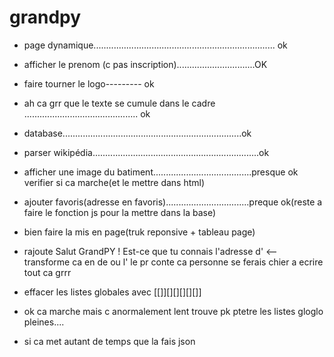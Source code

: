 # grandpy

- page dynamique........................................................................  ok

 - afficher le prenom (c pas inscription)...............................OK

- faire tourner le logo--------- ok

- ah ca grr que le texte se cumule dans le cadre ............................................. ok 

 
- database.......................................................................ok

- parser wikipédia..................................................................ok

- afficher une image du batiment.......................................presque ok verifier si ca marche(et le mettre dans html)

- ajouter favoris(adresse en favoris).................................preque ok(reste a  faire le fonction js pour la mettre dans la base)

- bien faire la mis en page(truk reponsive + tableau page)


- rajoute Salut GrandPY ! Est-ce que tu connais l'adresse d' <-- transforme ca en de ou l' le pr conte ca personne se ferais chier a ecrire tout ca grrr

- effacer les listes globales avec [[]][][][][][]]

- ok ca marche mais c anormalement lent trouve pk ptetre les listes gloglo pleines....

- si ca met autant de temps que la fais json
